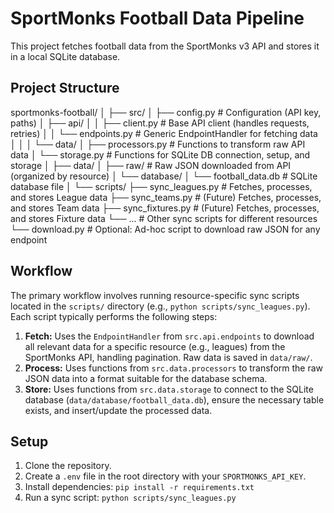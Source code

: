 # SportMonks Football Data Pipeline

This project fetches football data from the SportMonks v3 API and stores it in a local SQLite database.

## Project Structure

sportmonks-football/
│
├── src/
│   ├── config.py           # Configuration (API key, paths)
│   ├── api/
│   │   ├── client.py       # Base API client (handles requests, retries)
│   │   └── endpoints.py    # Generic EndpointHandler for fetching data
│   │
│   └── data/
│       ├── processors.py   # Functions to transform raw API data
│       └── storage.py      # Functions for SQLite DB connection, setup, and storage
│
├── data/
│   ├── raw/                # Raw JSON downloaded from API (organized by resource)
│   └── database/
│       └── football_data.db # SQLite database file
│
└── scripts/
    ├── sync_leagues.py     # Fetches, processes, and stores League data
    ├── sync_teams.py       # (Future) Fetches, processes, and stores Team data
    ├── sync_fixtures.py    # (Future) Fetches, processes, and stores Fixture data
    └── ...                 # Other sync scripts for different resources
    └── download.py         # Optional: Ad-hoc script to download raw JSON for any endpoint

## Workflow

The primary workflow involves running resource-specific sync scripts located in the `scripts/` directory (e.g., `python scripts/sync_leagues.py`). Each script typically performs the following steps:

1.  **Fetch:** Uses the `EndpointHandler` from `src.api.endpoints` to download all relevant data for a specific resource (e.g., leagues) from the SportMonks API, handling pagination. Raw data is saved in `data/raw/`.
2.  **Process:** Uses functions from `src.data.processors` to transform the raw JSON data into a format suitable for the database schema.
3.  **Store:** Uses functions from `src.data.storage` to connect to the SQLite database (`data/database/football_data.db`), ensure the necessary table exists, and insert/update the processed data.

## Setup

1.  Clone the repository.
2.  Create a `.env` file in the root directory with your `SPORTMONKS_API_KEY`.
3.  Install dependencies: `pip install -r requirements.txt`
4.  Run a sync script: `python scripts/sync_leagues.py`